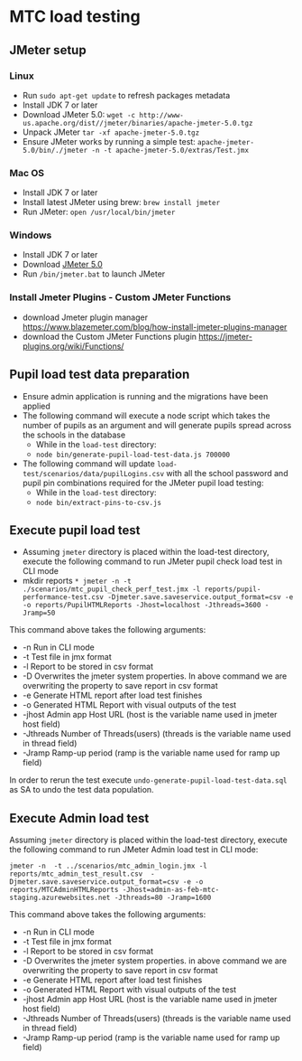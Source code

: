 # MTC load testing

## JMeter setup
### Linux
* Run `sudo apt-get update` to refresh packages metadata
* Install JDK 7 or later
* Download JMeter 5.0: `wget -c http://www-us.apache.org/dist//jmeter/binaries/apache-jmeter-5.0.tgz`
* Unpack JMeter `tar -xf apache-jmeter-5.0.tgz`
* Ensure JMeter works by running a simple test:
`apache-jmeter-5.0/bin/./jmeter -n -t apache-jmeter-5.0/extras/Test.jmx`

### Mac OS
* Install JDK 7 or later
* Install latest JMeter using brew: `brew install jmeter`
* Run JMeter: `open /usr/local/bin/jmeter`

### Windows
* Install JDK 7 or later
* Download [JMeter 5.0](http://www-us.apache.org/dist//jmeter/binaries/apache-jmeter-5.0.tgz)
* Run `/bin/jmeter.bat` to launch JMeter

### Install Jmeter Plugins - Custom JMeter Functions
* download Jmeter plugin manager
https://www.blazemeter.com/blog/how-install-jmeter-plugins-manager
* download the Custom JMeter Functions plugin
https://jmeter-plugins.org/wiki/Functions/

## Pupil load test data preparation
* Ensure admin application is running and the migrations have been applied
* The following command will execute a node script which takes the number of pupils as an argument and will generate pupils spread across the schools in the database
    * While in the `load-test` directory:
    * `node bin/generate-pupil-load-test-data.js 700000`
* The following command will update `load-test/scenarios/data/pupilLogins.csv` with all the school password and pupil pin combinations required for the JMeter pupil load testing:
    * While in the `load-test` directory:
    * `node bin/extract-pins-to-csv.js`
    
## Execute pupil load test
* Assuming `jmeter` directory is placed within the load-test directory, execute the following command to run JMeter pupil check load test in CLI mode
* mkdir reports
``* jmeter -n -t ./scenarios/mtc_pupil_check_perf_test.jmx -l reports/pupil-performance-test.csv -Djmeter.save.saveservice.output_format=csv -e -o reports/PupilHTMLReports -Jhost=localhost -Jthreads=3600 -Jramp=50
``

This command above takes the following arguments:
* -n Run in CLI mode
* -t Test file in jmx format
* -l Report to be stored in csv format
* -D Overwrites the jmeter system properties. In above command we are overwriting the property to save report in csv format
* -e Generate HTML report after load test finishes
* -o Generated HTML Report with visual outputs of the test
* -jhost Admin app Host URL (host is the variable name used in jmeter host field)
* -Jthreads Number of Threads(users) (threads is the variable name used in thread field)
* -Jramp Ramp-up period (ramp is the variable name used for ramp up field)

In order to rerun the test execute `undo-generate-pupil-load-test-data.sql` as SA to undo the test data population.

## Execute Admin load test
Assuming `jmeter` directory is placed within the load-test directory, execute the following command to run JMeter Admin load test in CLI mode:

`` jmeter -n  -t ../scenarios/mtc_admin_login.jmx -l reports/mtc_admin_test_result.csv  -Djmeter.save.saveservice.output_format=csv -e -o reports/MTCAdminHTMLReports -Jhost=admin-as-feb-mtc-staging.azurewebsites.net -Jthreads=80 -Jramp=1600
``

This command above takes the following arguments:
* -n Run in CLI mode
* -t Test file in jmx format
* -l Report to be stored in csv format
* -D Overwrites the jmeter system properties. in above command we are overwriting the property to save report in csv format
* -e Generate HTML report after load test finishes
* -o Generated HTML Report with visual outputs of the test
* -jhost Admin app Host URL (host is the variable name used in jmeter host field)
* -Jthreads Number of Threads(users) (threads is the variable name used in thread field)
* -Jramp Ramp-up period (ramp is the variable name used for ramp up field)
